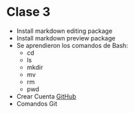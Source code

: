 # Clase 3
- Install markdown editing package
- Install markdown preview package
- Se aprendieron los comandos de Bash:
    + cd
    + ls
    + mkdir
    + mv
    + rm
    + pwd
- Crear Cuenta [GitHub](https://github.com)
- Comandos Git
